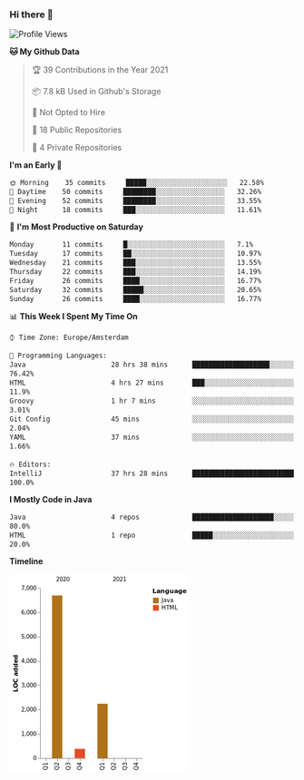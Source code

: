 ### Hi there 👋


<!--START_SECTION:waka-->
![Profile Views](http://img.shields.io/badge/Profile%20Views-1-blue)

**🐱 My Github Data** 

> 🏆 39 Contributions in the Year 2021
 > 
> 📦 7.8 kB Used in Github's Storage 
 > 
> 🚫 Not Opted to Hire
 > 
> 📜 18 Public Repositories 
 > 
> 🔑 4 Private Repositories  
 > 
**I'm an Early 🐤** 

```text
🌞 Morning    35 commits     █████░░░░░░░░░░░░░░░░░░░░   22.58% 
🌆 Daytime    50 commits     ████████░░░░░░░░░░░░░░░░░   32.26% 
🌃 Evening    52 commits     ████████░░░░░░░░░░░░░░░░░   33.55% 
🌙 Night      18 commits     ███░░░░░░░░░░░░░░░░░░░░░░   11.61%

```
📅 **I'm Most Productive on Saturday** 

```text
Monday       11 commits     █░░░░░░░░░░░░░░░░░░░░░░░░   7.1% 
Tuesday      17 commits     ██░░░░░░░░░░░░░░░░░░░░░░░   10.97% 
Wednesday    21 commits     ███░░░░░░░░░░░░░░░░░░░░░░   13.55% 
Thursday     22 commits     ███░░░░░░░░░░░░░░░░░░░░░░   14.19% 
Friday       26 commits     ████░░░░░░░░░░░░░░░░░░░░░   16.77% 
Saturday     32 commits     █████░░░░░░░░░░░░░░░░░░░░   20.65% 
Sunday       26 commits     ████░░░░░░░░░░░░░░░░░░░░░   16.77%

```


📊 **This Week I Spent My Time On** 

```text
⌚︎ Time Zone: Europe/Amsterdam

💬 Programming Languages: 
Java                     28 hrs 38 mins      ███████████████████░░░░░░   76.42% 
HTML                     4 hrs 27 mins       ███░░░░░░░░░░░░░░░░░░░░░░   11.9% 
Groovy                   1 hr 7 mins         ░░░░░░░░░░░░░░░░░░░░░░░░░   3.01% 
Git Config               45 mins             ░░░░░░░░░░░░░░░░░░░░░░░░░   2.04% 
YAML                     37 mins             ░░░░░░░░░░░░░░░░░░░░░░░░░   1.66%

🔥 Editors: 
IntelliJ                 37 hrs 28 mins      █████████████████████████   100.0%

```

**I Mostly Code in Java** 

```text
Java                     4 repos             ████████████████████░░░░░   80.0% 
HTML                     1 repo              █████░░░░░░░░░░░░░░░░░░░░   20.0%

```


**Timeline**

![Chart not found](https://raw.githubusercontent.com/powercasgamer/powercasgamer/master/charts/bar_graph.png) 


<!--END_SECTION:waka-->
